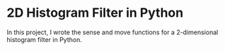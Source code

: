 # 2D Histogram Filter in Python
In this project, I wrote the sense and move functions for a 2-dimensional histogram filter in Python.